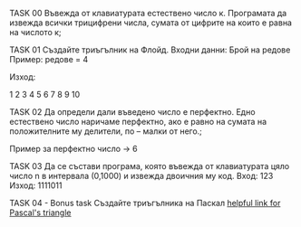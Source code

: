 TASK 00
Въвежда от клавиатурата естествено число к. Програмата да извежда всички трицифрени числа, сумата от цифрите на които е равна на числото к;

TASK 01
Създайте триъгълник на Флойд. Входни данни: Брой на редове Пример: редове = 4

Изход:

1
2  3
4  5  6
7  8  9  10

TASK 02
Да определи дали въведено число е перфектно. Едно естествено число наричаме перфектно, ако е равно на сумата на положителните му делители, по – малки от него.;

Пример за перфектно число -> 6

TASK 03
Да се състави програма, която въвежда от клавиатурата цяло число n в интервала (0,1000) и извежда двоичния му код. 
Вход: 123 Изход: 1111011

TASK 04 - Bonus task
Създайте триъгълника на Паскал [helpful link for Pascal's triangle](https://en.wikipedia.org/wiki/Pascal%27s_triangle)

